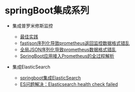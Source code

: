 # springBoot集成系列

- 集成普罗米修斯监控
  - [最佳实践](./nobug/prometheus-nobug.md)
  - [fastjson序列化导致prometheus返回监控数据格式错乱](https://www.cnblogs.com/yechen2019/p/14505024.html)
  - [全局JSON序列化导致prometheus数据格式错乱](https://blog.csdn.net/niugang0920/article/details/128101186)
  - [SpringBoot应用接入Prometheus的全过程解析](https://blog.csdn.net/weixin_48182198/article/details/115905767?spm=1001.2101.3001.6650.1&utm_medium=distribute.pc_relevant.none-task-blog-2%7Edefault%7ECTRLIST%7ERate-1-115905767-blog-125427078.pc_relevant_3mothn_strategy_and_data_recovery&depth_1-utm_source=distribute.pc_relevant.none-task-blog-2%7Edefault%7ECTRLIST%7ERate-1-115905767-blog-125427078.pc_relevant_3mothn_strategy_and_data_recovery&utm_relevant_index=2)

- 集成ElasticSearch
  - [springboot集成ElasticSearch](https://blog.csdn.net/sinat_25112709/article/details/123302515)
  - [ES问题解决：Elasticsearch health check failed](https://blog.csdn.net/CharlesYooSky/article/details/90405699?spm=1001.2101.3001.6661.1&utm_medium=distribute.pc_relevant_t0.none-task-blog-2%7Edefault%7ECTRLIST%7ERate-1-90405699-blog-123799142.pc_relevant_default&depth_1-utm_source=distribute.pc_relevant_t0.none-task-blog-2%7Edefault%7ECTRLIST%7ERate-1-90405699-blog-123799142.pc_relevant_default&utm_relevant_index=1)